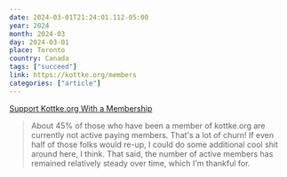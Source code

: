 ```yaml
---
date: 2024-03-01T21:24:01.112-05:00
year: 2024
month: 2024-03
day: 2024-03-01
place: Toronto
country: Canada
tags: ["succeed"]
link: https://kottke.org/members
categories: ["article"]
---
```

[Support Kottke.org With a Membership](https://kottke.org/members)

> About 45% of those who have been a member of kottke.org are currently not active paying members. That's a lot of churn! If even half of those folks would re-up, I could do some additional cool shit around here, I think. That said, the number of active members has remained relatively steady over time, which I'm thankful for.
